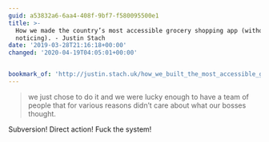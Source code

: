 ```yaml
---
guid: a53832a6-6aa4-408f-9bf7-f580095500e1
title: >-
  How we made the country’s most accessible grocery shopping app (without anyone
  noticing). - Justin Stach
date: '2019-03-28T21:16:18+00:00'
changed: '2020-04-19T04:05:01+00:00'


bookmark_of: 'http://justin.stach.uk/how_we_built_the_most_accessible_grocery_app'
---
```


> we just chose to do it and we were lucky enough to have a team of people that for various reasons didn’t care about what our bosses thought.

Subversion! Direct action! Fuck the system! 

